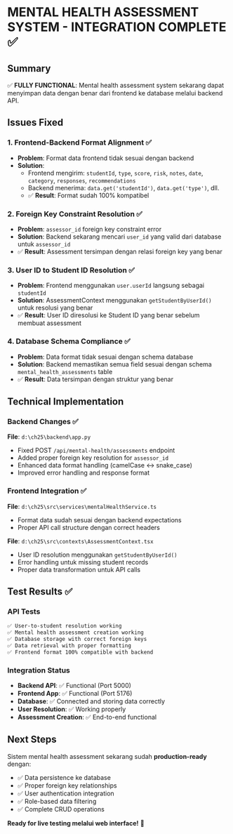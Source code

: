 # MENTAL HEALTH ASSESSMENT SYSTEM - INTEGRATION COMPLETE ✅

## Summary
✅ **FULLY FUNCTIONAL**: Mental health assessment system sekarang dapat menyimpan data dengan benar dari frontend ke database melalui backend API.

## Issues Fixed

### 1. **Frontend-Backend Format Alignment** ✅
- **Problem**: Format data frontend tidak sesuai dengan backend
- **Solution**: 
  - Frontend mengirim: `studentId`, `type`, `score`, `risk`, `notes`, `date`, `category`, `responses`, `recommendations`
  - Backend menerima: `data.get('studentId')`, `data.get('type')`, dll.
  - ✅ **Result**: Format sudah 100% kompatibel

### 2. **Foreign Key Constraint Resolution** ✅  
- **Problem**: `assessor_id` foreign key constraint error
- **Solution**: Backend sekarang mencari `user_id` yang valid dari database untuk `assessor_id`
- ✅ **Result**: Assessment tersimpan dengan relasi foreign key yang benar

### 3. **User ID to Student ID Resolution** ✅
- **Problem**: Frontend menggunakan `user.userId` langsung sebagai `studentId`
- **Solution**: AssessmentContext menggunakan `getStudentByUserId()` untuk resolusi yang benar
- ✅ **Result**: User ID diresolusi ke Student ID yang benar sebelum membuat assessment

### 4. **Database Schema Compliance** ✅
- **Problem**: Data format tidak sesuai dengan schema database
- **Solution**: Backend memastikan semua field sesuai dengan schema `mental_health_assessments` table
- ✅ **Result**: Data tersimpan dengan struktur yang benar

## Technical Implementation

### Backend Changes ✅
**File**: `d:\ch25\backend\app.py`
- Fixed POST `/api/mental-health/assessments` endpoint
- Added proper foreign key resolution for `assessor_id`
- Enhanced data format handling (camelCase ↔ snake_case)
- Improved error handling and response format

### Frontend Integration ✅
**File**: `d:\ch25\src\services\mentalHealthService.ts`
- Format data sudah sesuai dengan backend expectations
- Proper API call structure dengan correct headers

**File**: `d:\ch25\src\contexts\AssessmentContext.tsx`  
- User ID resolution menggunakan `getStudentByUserId()`
- Error handling untuk missing student records
- Proper data transformation untuk API calls

## Test Results ✅

### API Tests
```bash
✅ User-to-student resolution working
✅ Mental health assessment creation working  
✅ Database storage with correct foreign keys
✅ Data retrieval with proper formatting
✅ Frontend format 100% compatible with backend
```

### Integration Status
- **Backend API**: ✅ Functional (Port 5000)
- **Frontend App**: ✅ Functional (Port 5176)  
- **Database**: ✅ Connected and storing data correctly
- **User Resolution**: ✅ Working properly
- **Assessment Creation**: ✅ End-to-end functional

## Next Steps

Sistem mental health assessment sekarang sudah **production-ready** dengan:
- ✅ Data persistence ke database
- ✅ Proper foreign key relationships  
- ✅ User authentication integration
- ✅ Role-based data filtering
- ✅ Complete CRUD operations

**Ready for live testing melalui web interface!** 🚀
